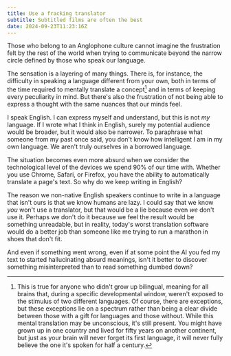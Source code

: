 ```yaml
---
title: Use a fracking translator
subtitle: Subtitled films are often the best
date: 2024-09-23T11:23:16Z
---
```


Those who belong to an Anglophone culture cannot imagine the frustration felt by the rest of the world when trying to communicate beyond the narrow circle defined by those who speak our language.

The sensation is a layering of many things. There is, for instance, the difficulty in speaking a language different from your own, both in terms of the time required to mentally translate a concept[^1] and in terms of keeping every peculiarity in mind. But there's also the frustration of not being able to express a thought with the same nuances that our minds feel.

I speak English. I can express myself and understand, but this is not _my_ language. If I wrote what I think in English, surely my potential audience would be broader, but it would also be narrower. To paraphrase what someone from my past once said, you don't know how intelligent I am in my own language. We aren't truly ourselves in a borrowed language.

The situation becomes even more absurd when we consider the technological level of the devices we spend 90% of our time with. Whether you use Chrome, Safari, or Firefox, you have the ability to automatically translate a page's text. So why do we keep writing in English?

The reason we non-native English speakers continue to write in a language that isn't ours is that we know humans are lazy. I could say that we know _you_ won't use a translator, but that would be a lie because even _we_ don't use it. Perhaps we don't do it because we feel the result would be something unreadable, but in reality, today's worst translation software would do a better job than someone like me trying to run a marathon in shoes that don't fit.

And even if something went wrong, even if at some point the AI you fed my text to started hallucinating absurd meanings, isn't it better to discover something misinterpreted than to read something dumbed down?

[^1]: This is true for anyone who didn't grow up bilingual, meaning for all brains that, during a specific developmental window, weren't exposed to the stimulus of two different languages. Of course, there are exceptions, but these exceptions lie on a spectrum rather than being a clear divide between those with a gift for languages and those without. While this mental translation may be unconscious, it's still present. You might have grown up in one country and lived for fifty years on another continent, but just as your brain will never forget its first language, it will never fully believe the one it's spoken for half a century.